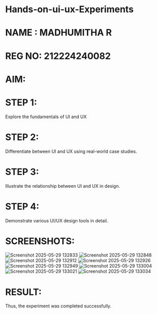 # Hands-on-ui-ux-Experiments
# NAME : MADHUMITHA R
# REG NO: 212224240082
# AIM:
# STEP 1:
  Explore the fundamentals of UI and UX 
# STEP 2: 
  Differentiate between UI and UX using real-world case studies.
# STEP 3: 
  Illustrate the relationship between UI and UX in design. 
# STEP 4: 
  Demonstrate various UI/UX design tools in detail.

# SCREENSHOTS:
![Screenshot 2025-05-29 132833](https://github.com/user-attachments/assets/17a2c490-a407-4bcc-be88-39f3c7ad4991)
![Screenshot 2025-05-29 132848](https://github.com/user-attachments/assets/a38d1f9b-0ee3-4e14-90e3-dca81fcaa929)
![Screenshot 2025-05-29 132912](https://github.com/user-attachments/assets/86c46a75-fc5f-423f-a0f4-adbe155ea943)
![Screenshot 2025-05-29 132926](https://github.com/user-attachments/assets/75b1c065-cb68-4878-8455-288a70d1bb61)
![Screenshot 2025-05-29 132949](https://github.com/user-attachments/assets/94ac5768-4c4f-4c7a-8b21-553a39b90e21)
![Screenshot 2025-05-29 133004](https://github.com/user-attachments/assets/3ab59a13-ec1d-4aca-a2c7-ff69c5a5def7)
![Screenshot 2025-05-29 133021](https://github.com/user-attachments/assets/aa0afd16-723b-49a0-b64f-8b1e5499f9f4)
![Screenshot 2025-05-29 133034](https://github.com/user-attachments/assets/a0e9f2eb-34ee-4d75-9471-672b6b67e417)

# RESULT:
  Thus, the experiment was completed successfully.

